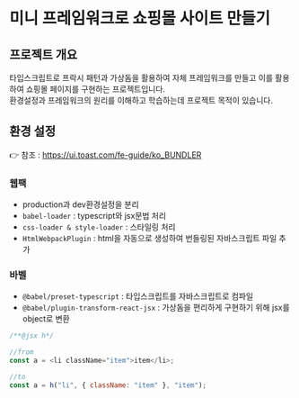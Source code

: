 # 미니 프레임워크로 쇼핑몰 사이트 만들기

## 프로젝트 개요

타입스크립트로 프락시 패턴과 가상돔을 활용하여 자체 프레임워크를 만들고 이를 활용하여 쇼핑몰 페이지를 구현하는 프로젝트입니다.  
환경설정과 프레임워크의 원리를 이해하고 학습하는데 프로젝트 목적이 있습니다.

## 환경 설정

👉 참조 : https://ui.toast.com/fe-guide/ko_BUNDLER

### 웹팩

- production과 dev환경설정을 분리
- `babel-loader` : typescript와 jsx문법 처리
- `css-loader & style-loader` : 스타일링 처리
- `HtmlWebpackPlugin` : html을 자동으로 생성하여 번들링된 자바스크립트 파일 추가

### 바벨

- `@babel/preset-typescript` : 타입스크립트를 자바스크립트로 컴파일
- `@babel/plugin-transform-react-jsx` : 가상돔을 편리하게 구현하기 위해 jsx를 object로 변환

```javascript
/**@jsx h*/

//from
const a = <li className="item">item</li>;

//to
const a = h("li", { className: "item" }, "item");
```
